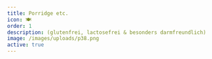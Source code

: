 ```yaml
---
title: Porridge etc.
icon: 🍽️
order: 1
description: (glutenfrei, lactosefrei & besonders darmfreundlich)
image: /images/uploads/p38.png
active: true
---
```

